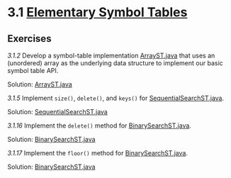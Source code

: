 # 3.1 [Elementary Symbol Tables](https://algs4.cs.princeton.edu/31elementary)

## Exercises

_3.1.2_ Develop a symbol-table implementation [ArrayST.java](https://algs4.cs.princeton.edu/31elementary/ArrayST.java.html) that uses an (unordered) array as the underlying data structure to implement our basic symbol table API.

Solution: [ArrayST.java](ArrayST.java)

_3.1.5_ Implement `size()`, `delete()`, and `keys()` for [SequentialSearchST.java](https://algs4.cs.princeton.edu/31elementary/SequentialSearchST.java.html). 

Solution: [SequentialSearchST.java](SequentialSearchST.java)

_3.1.16_ Implement the `delete()` method for [BinarySearchST.java](https://algs4.cs.princeton.edu/31elementary/BinarySearchST.java.html). 

Solution: [BinarySearchST.java](BinarySearchST.java)

_3.1.17_ Implement the `floor()` method for [BinarySearchST.java](https://algs4.cs.princeton.edu/31elementary/BinarySearchST.java.html). 

Solution: [BinarySearchST.java](BinarySearchST.java)
